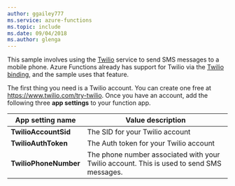 ```yaml
---
author: ggailey777
ms.service: azure-functions
ms.topic: include
ms.date: 09/04/2018
ms.author: glenga
---
```

This sample involves using the [Twilio](https://www.twilio.com/) service to send SMS messages to a mobile phone. Azure Functions already has support for Twilio via the [Twilio binding](../articles/azure-functions/functions-bindings-twilio.md), and the sample uses that feature.

The first thing you need is a Twilio account. You can create one free at https://www.twilio.com/try-twilio. Once you have an account, add the following three **app settings** to your function app.

| App setting name | Value description |
| - | - |
| **TwilioAccountSid**  | The SID for your Twilio account |
| **TwilioAuthToken**   | The Auth token for your Twilio account |
| **TwilioPhoneNumber** | The phone number associated with your Twilio account. This is used to send SMS messages. |